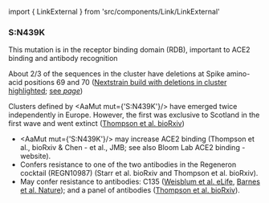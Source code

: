 import { LinkExternal } from 'src/components/Link/LinkExternal'

### S:N439K
This mutation is in the receptor binding domain (RDB), important to ACE2 binding and antibody recognition

About 2/3 of the sequences in the cluster have deletions at Spike amino-acid positions 69 and 70 ([Nextstrain build with deletions in cluster highlighted](https://nextstrain.org/groups/neherlab/ncov/S.N439K?c=gt-S_69&label=clade:S.N439K); [see <Var name="S:H69-"/> page](http://covariants.org/variants/S.H69-))

Clusters defined by <AaMut mut={'S:N439K'}/> have emerged twice independently in Europe. However, the first was exclusive to Scotland in the first wave and went extinct ([Thompson et al. bioRxiv](https://www.biorxiv.org/content/10.1101/2020.11.04.355842v1))


- <AaMut mut={'S:N439K'}/> may increase ACE2 binding (<LinkExternal href="https://www.biorxiv.org/content/10.1101/2020.11.04.355842v1">Thompson et al., bioRxiv</LinkExternal> & <LinkExternal href="https://www.sciencedirect.com/science/article/pii/S0022283620304563">Chen - et al., JMB</LinkExternal>; see also <LinkExternal href="https://jbloomlab.github.io/SARS-CoV-2-RBD_DMS/">Bloom Lab ACE2 binding - website</LinkExternal>).
- Confers resistance to one of the two antibodies in the Regeneron cocktail (REGN10987) (<LinkExternal href="https://www.biorxiv.org/content/10.1101/2020.11.30.405472v1.full">Starr et al. bioRxiv</LinkExternal> and <LinkExternal href="https://www.biorxiv.org/content/10.1101/2020.11.04.355842v1">Thompson et al. bioRxiv</LinkExternal>).
- May confer resistance to antibodies: C135 ([Weisblum et al. eLife](https://elifesciences.org/articles/61312), [Barnes et al. Nature](https://www.nature.com/articles/s41586-020-2852-1)); and a panel of antibodies ([Thompson et al. bioRxiv](https://www.biorxiv.org/content/10.1101/2020.11.04.355842v1)).
